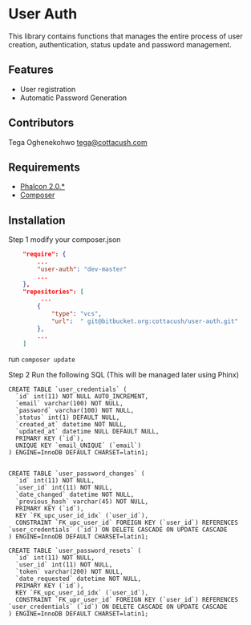 User Auth
=============
This library contains functions that manages the entire process of user creation, authentication, status update and password management.


Features
--------
* User registration
* Automatic Password Generation


Contributors
------------
Tega Oghenekohwo <tega@cottacush.com>


Requirements
------------
* [Phalcon 2.0.*](https://docs.phalconphp.com/en/latest/reference/install.html)
* [Composer](https://getcomposer.org/doc/00-intro.md#using-composer)



Installation
------------
Step 1
modify your composer.json

```json
    "require": {
        ...
        "user-auth": "dev-master"
        ...
    },
    "repositories": [
         ...
        {
            "type": "vcs",
            "url":  " git@bitbucket.org:cottacush/user-auth.git"
        },
        ...
    ]
```

run `composer update`


Step 2
Run the following SQL (This will be managed later using Phinx)

```
CREATE TABLE `user_credentials` (
  `id` int(11) NOT NULL AUTO_INCREMENT,
  `email` varchar(100) NOT NULL,
  `password` varchar(100) NOT NULL,
  `status` int(1) DEFAULT NULL,
  `created_at` datetime NOT NULL,
  `updated_at` datetime NULL DEFAULT NULL,
  PRIMARY KEY (`id`),
  UNIQUE KEY `email_UNIQUE` (`email`)
) ENGINE=InnoDB DEFAULT CHARSET=latin1;


CREATE TABLE `user_password_changes` (
  `id` int(11) NOT NULL,
  `user_id` int(11) NOT NULL,
  `date_changed` datetime NOT NULL,
  `previous_hash` varchar(45) NOT NULL,
  PRIMARY KEY (`id`),
  KEY `FK_upc_user_id_idx` (`user_id`),
  CONSTRAINT `FK_upc_user_id` FOREIGN KEY (`user_id`) REFERENCES `user_credentials` (`id`) ON DELETE CASCADE ON UPDATE CASCADE
) ENGINE=InnoDB DEFAULT CHARSET=latin1;

CREATE TABLE `user_password_resets` (
  `id` int(11) NOT NULL,
  `user_id` int(11) NOT NULL,
  `token` varchar(200) NOT NULL,
  `date_requested` datetime NOT NULL,
  PRIMARY KEY (`id`),
  KEY `FK_upc_user_id_idx` (`user_id`),
  CONSTRAINT `FK_upr_user_id` FOREIGN KEY (`user_id`) REFERENCES `user_credentials` (`id`) ON DELETE CASCADE ON UPDATE CASCADE
) ENGINE=InnoDB DEFAULT CHARSET=latin1;
```